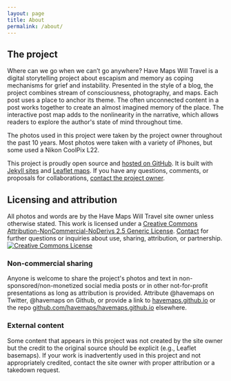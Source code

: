 ```yaml
---
layout: page
title: About
permalink: /about/
---
```

## The project
Where can we go when we can’t go anywhere? Have Maps Will Travel is a digital storytelling project about escapism and memory as coping mechanisms for grief and instability. Presented in the style of a blog, the project combines stream of consciousness, photography, and maps. Each post uses a place to anchor its theme. The often unconnected content in a post works together to create an almost imagined memory of the place. The interactive post map adds to the nonlinearity in the narrative, which allows readers to explore the author's state of mind throughout time.

The photos used in this project were taken by the project owner throughout the past 10 years. Most photos were taken with a variety of iPhones, but some used a Nikon CoolPix L22.

This project is proudly open source and [hosted on GitHub](https://github.com/havemaps/havemaps.github.io). It is built with [Jekyll sites](https://jekyllrb.com/) and [Leaflet maps](https://leafletjs.com/). If you have any questions, comments, or proposals for collaborations, [contact the project owner](mailto:havemaps@gmail.com).
## Licensing and attribution
All photos and words are by the Have Maps Will Travel site owner unless otherwise stated. This work is licensed under a <a rel="license" href="http://creativecommons.org/licenses/by-nc-nd/2.5/">Creative Commons Attribution-NonCommercial-NoDerivs 2.5 Generic License</a>. [Contact](mailto:havemaps@gmail.com) for further questions or inquiries about use, sharing, attribution, or partnership.
<br>
<a rel="license" href="http://creativecommons.org/licenses/by-nc-nd/2.5/"><img alt="Creative Commons License" style="border-width:0" src="https://i.creativecommons.org/l/by-nc-nd/2.5/88x31.png" /></a><br />
### Non-commercial sharing
Anyone is welcome to share the project's photos and text in non-sponsored/non-monetized social media posts or in other not-for-profit presentations as long as attribution is provided. Attribute @havemaps on Twitter, @havemaps on Github, or provide a link to [havemaps.github.io](https://havemaps.github.io) or the repo [github.com/havemaps/havemaps.github.io](https://github.com/havemaps/havemaps.github.io) elsewhere.
### External content
Some content that appears in this project was not created by the site owner but the credit to the original source should be explicit (e.g., Leaflet basemaps). If your work is inadvertently used in this project and not appropriately credited, contact the site owner with proper attribution or a takedown request.

